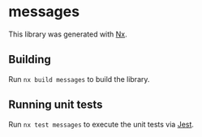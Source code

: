 # messages

This library was generated with [Nx](https://nx.dev).

## Building

Run `nx build messages` to build the library.

## Running unit tests

Run `nx test messages` to execute the unit tests via [Jest](https://jestjs.io).
